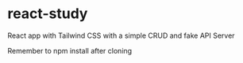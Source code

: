 # react-study

React app with Tailwind CSS with a simple CRUD and fake API Server

Remember to npm install after cloning